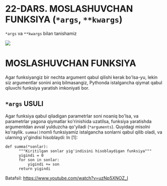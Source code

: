 # 22-DARS. MOSLASHUVCHAN FUNKSIYA (`*args`, `**kwargs`) 

`*args` va `**kwargs` bilan tanishamiz

![](https://gblobscdn.gitbook.com/assets%2F-MGbkqs1tROquIT6oqUs%2F-Mc-5yGQPZTBaGoehQdL%2F-Mc-7xpq4Puu3KEjmT0R%2FSD_YT_TG_logo_mini.png?alt=media&token=929fe67b-ec12-4f63-b33e-e9c5e3d8ad09)

# MOSLASHUVCHAN FUNKSIYA

Agar funksiyangiz bir nechta argument qabul qilishi kerak bo'lsa-yu, lekin siz argumentlar sonini aniq bilmasangiz, Pythonda istalgancha qiymat qabul qiluvchi funksiya yaratish imkoniyati bor.

## `*args` USULI

Agar funksiya qabul qiladigan parametrlar soni noaniq bo'lsa, va parametrlar yagona qiymatlar ko'rinishida uzatilsa, funksiya yaratishda argumentdan avval yulduzcha qo'yiladi (`*arguments`). 
Quyidagi misolni ko'raylik. `summa()`nomli funksiyamiz istalgancha sonlarni qabul qilib oladi, va ularning yi'gindisi hisoblaydi:
In [1]:
```
def summa(*sonlar):
      """Kiritilgan sonlar yig'indisini hisoblaydigan funksiya"""
      yigindi = 0
      for son in sonlar:
          yigindi += son
      return yigindi
```

Batafsil: https://www.youtube.com/watch?v=uzNp5XNOZ_I
